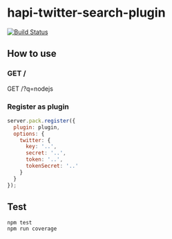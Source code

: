 # hapi-twitter-search-plugin

[![Build Status](https://travis-ci.org/RisingStack/hapi-twitter-search-plugin.svg?branch=master)](https://travis-ci.org/RisingStack/hapi-twitter-search-plugin)

## How to use

### GET /
GET /?q=nodejs

### Register as plugin
``` javascript
server.pack.register({
  plugin: plugin,
  options: {
    twitter: {
      key: '..',
      secret: '..',
      token: '..',
      tokenSecret: '..'
    }
  }
});
```

## Test
`npm test`  
`npm run coverage`
